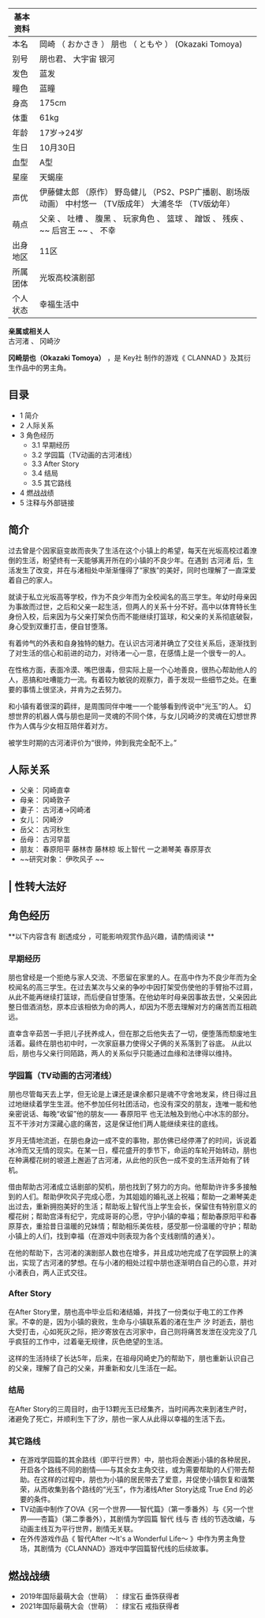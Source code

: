 |  **基本资料**  ||
|---|---|
|本名  |  岡崎  （  おかさき  ）  朋也  （  ともや  ）  (Okazaki Tomoya)   |
|别号  |  朋也君、  大宇宙 银河   |
|发色  |  蓝发   |
|瞳色  |  蓝瞳   |
|身高  |  175cm   |
|体重  |  61kg   |
|年龄  |  17岁→24岁   |
|生日  |  10月30日   |
|血型  |  A型   |
|星座  |  天蝎座   |
|声优  |  伊藤健太郎  （原作）  野岛健儿  （PS2、PSP广播剧、剧场版动画）  中村悠一  （TV版成年）  大浦冬华  （TV版幼年）   |
|萌点  |  父亲  、  吐槽  、  腹黑  、  玩家角色  、  篮球  、  蹭饭  、  残疾  、 ~~ 后宫王  ~~ 、  不幸   |
|出身地区  |  11区   |
|所属团体  |  光坂高校演剧部   |
|个人状态  |  幸福生活中   |
**亲属或相关人**  
古河渚  、  冈崎汐  
  
**冈崎朋也（Okazaki Tomoya）** ，是  Key社  制作的游戏《  CLANNAD  》及其衍生作品中的男主角。

##  目录

  * 1  简介 
  * 2  人际关系 
  * 3  角色经历 
    * 3.1  早期经历 
    * 3.2  学园篇（TV动画的古河渚线） 
    * 3.3  After Story 
    * 3.4  结局 
    * 3.5  其它路线 
  * 4  燃战战绩 
  * 5  注释与外部链接 

##  简介

过去曾是个因家庭变故而丧失了生活在这个小镇上的希望，每天在光坂高校过着潦倒的生活，盼望终有一天能够离开所在的小镇的不良少年。在遇到  古河渚
后，生活发生了改变，并在与渚相处中渐渐懂得了“家族”的美好，同时也理解了一直深爱着自己的家人。

就读于私立光坂高等学校，作为不良少年而为全校闻名的高三学生。年幼时母亲因为事故而过世，之后和父亲一起生活，但两人的关系十分不好。高中以体育特长生身份入校，后来因为与父亲打架负伤而不能继续打篮球，和父亲的关系彻底破裂，身心受到双重打击，便自甘堕落。

有着帅气的外表和自身独特的魅力。在认识古河渚并确立了交往关系后，逐渐找到了对生活的信心和前进的动力，对待渚一心一意，在感情上是一个很专一的人。

在性格方面，表面冷漠、嘴巴很毒，但实际上是一个心地善良，很热心帮助他人的人，恶搞和吐嘈能力一流。有着较为敏锐的观察力，善于发现一些细节之处。在重要的事情上很坚决，并肯为之去努力。

和小镇有着很深的羁绊，是周围同伴中唯一一个能够看到传说中“光玉”的人。
幻想世界的机器人偶与朋也是同一灵魂的不同个体，与女儿冈崎汐的灵魂在幻想世界作为人偶与少女相互陪伴着对方。

被学生时期的古河渚评价为“很帅，帅到我完全配不上。”

##  人际关系

  * 父亲：  冈崎直幸 
  * 母亲：  冈崎敦子 
  * 妻子：  古河渚→冈崎渚 
  * 女儿：  冈崎汐 
  * 岳父：  古河秋生 
  * 岳母：  古河早苗 
  * 朋友：  春原阳平  藤林杏  藤林椋  坂上智代  一之濑琴美  春原芽衣 
  * ~~研究对象： 伊吹风子  ~~

|  性转大法好  
---  
  
##  角色经历

**以下内容含有 剧透成分  ，可能影响观赏作品兴趣，请酌情阅读 **

###  早期经历

朋也曾经是一个拒绝与家人交流、不愿留在家里的人。在高中作为不良少年而为全校闻名的高三学生。在过去某次与父亲的争吵中因打架受伤使他的手臂抬不过肩，从此不能再继续打篮球，而后便自甘堕落。在他幼年时母亲因事故去世，父亲因此整日借酒消愁，原本应该相依为命的两人，却因为不愿去理解对方的痛苦而互相疏远。

直幸含辛茹苦一手把儿子抚养成人，但在那之后他失去了一切，便堕落而颓废地生活着。最终在朋也初中时，一次家庭暴力使得父子俩的关系落到了谷底。
从此以后，朋也与父亲行同陌路，两人的关系似乎只能通过血缘和法律得以维持。

###  学园篇（TV动画的古河渚线）

朋也尽管每天去上学，但无论是上课还是课余都只是魂不守舍地发呆，终日得过且过地继续着学生生涯。他不参加任何社团活动，也没有深交的朋友，连唯一能和他亲密说话、每晚“收留”他的朋友——
春原阳平  也无法触及到他心中冰冻的部分。互不干涉对方深藏心底的痛苦，这是保证他们两人能继续来往的底线。

岁月无情地流逝，在朋也身边一成不变的事物，那仿佛已经停滞了的时间，诉说着冰冷而又无情的现实。在某一日，樱花盛开的季节下，命运的车轮开始转动，朋也在种满樱花树的坡道上邂逅了古河渚，从此他的灰色一成不变的生活开始有了转机。

借由帮助古河渚成立话剧部的契机，朋也找到了努力的方向。他帮助许许多多接触到的人们。帮助伊吹风子完成心愿，为其姐姐的婚礼送上祝福；帮助一之濑琴美走出过去，重新拥抱美好的生活；帮助坂上智代当上学生会长，保留住有特别意义的樱花树；帮助宫泽有纪宁，完成哥哥的心愿，守护小镇的幸福；帮助春原阳平和春原芽衣，重拾昔日温暖的兄妹情；帮助相乐美佐枝，感受那一份温暖的守护；帮助小镇上的人们，找到幸福（在游戏中则表现为各个支线剧情的通关）。

在他的帮助下，古河渚的演剧部人数也在增多，并且成功地完成了在学园祭上的演出，实现了古河渚的梦想。在与小渚的相处过程中朋也逐渐明白自己的心意，并对小渚表白，两人正式交往。

###  After Story

在After Story里，朋也高中毕业后和渚结婚，并找了一份类似于电工的工作养家。不幸的是，因为小镇的衰败，生命与小镇联系着的渚在生产  汐
时逝去，朋也大受打击，心如死灰之际，把汐寄放在古河家中，自己则将痛苦发泄在没完没了几乎疯狂的工作中，过着毫无规律，灰色绝望的生活。

这样的生活持续了长达5年，后来，在祖母冈崎史乃的帮助下，朋也重新认识自己的父亲，理解了自己的父亲，并重新和女儿生活在一起。

###  结局

在After Story的三周目时，由于13颗光玉已经集齐，当时间再次来到渚生产时，渚避免了死亡，并顺利生下了汐，朋也一家人从此得以幸福的生活下去。

###  其它路线

  * 在游戏学园篇的其余路线（即平行世界）中，朋也将会邂逅小镇的各种居民，开启各个路线不同的剧情——与其余女主角交往，或为需要帮助的人们带去帮助。在这样的过程中，朋也为小镇的居民带去了爱意，并促使小镇恢复和谐繁荣，从而收集到各个路线的“光玉”，作为渚线After Story达成  True End  的必要的条件。 
  * TV动画中制作了OVA《另一个世界——智代篇》（第一季番外）与《另一个世界——杏篇》（第二季番外），其剧情为学园篇  智代  线与  杏  线的节选改编，与动画主线互为平行世界，剧情无关联。 
  * 在外传游戏作品《  智代After ～It's a Wonderful Life～  》中作为男主角登场，其剧情为《CLANNAD》游戏中学园篇智代线的后续故事。 

##  燃战战绩

  * 2019年国际最萌大会（世萌）  ：  绿宝石  垂饰获得者 
  * 2021年国际最萌大会（世萌）  ：  绿宝石  戒指获得者 